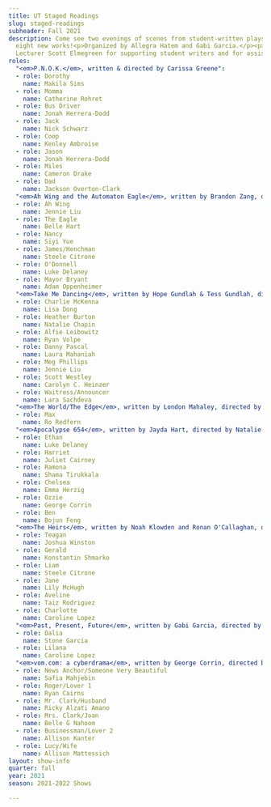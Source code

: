 ```yaml
---
title: UT Staged Readings
slug: staged-readings
subheader: Fall 2021
description: Come see two evenings of scenes from student-written plays, featuring
  eight new works!<p>Organized by Allegra Hatem and Gabi Garcia.</p><p>Thanks to TAPS
  Lecturer Scott Elmegreen for supporting student writers and for assisting with casting!</p>
roles:
  "<em>P.N.O.K.</em>, written & directed by Carissa Greene":
  - role: Dorothy
    name: Makila Sims
  - role: Momma
    name: Catherine Rohret
  - role: Bus Driver
    name: Jonah Herrera-Dodd
  - role: Jack
    name: Nick Schwarz
  - role: Coop
    name: Kenley Ambroise
  - role: Jason
    name: Jonah Herrera-Dodd
  - role: Miles
    name: Cameron Drake
  - role: Dad
    name: Jackson Overton-Clark
  "<em>Ah Wing and the Automaton Eagle</em>, written by Brandon Zang, directed by Jonah Herrera-Dodd":
  - role: Ah Wing
    name: Jennie Liu
  - role: The Eagle
    name: Belle Hart
  - role: Nancy
    name: Siyi Yue
  - role: James/Henchman
    name: Steele Citrone
  - role: O'Donnell
    name: Luke Delaney
  - role: Mayor Bryant
    name: Adam Oppenheimer
  "<em>Take Me Dancing</em>, written by Hope Gundlah & Tess Gundlah, directed by Roxy Fisher":
  - role: Charlie McKenna
    name: Lisa Dong
  - role: Heather Burton
    name: Natalie Chapin
  - role: Alfie Leibowitz
    name: Ryan Volpe
  - role: Danny Pascal
    name: Laura Mahaniah
  - role: Meg Phillips
    name: Jennie Liu
  - role: Scott Westley
    name: Carolyn C. Heinzer
  - role: Waitress/Announcer
    name: Lara Sachdeva
  "<em>The World/The Edge</em>, written by London Mahaley, directed by Zach Braunschweig":
  - role: Max
    name: Ro Redfern
  "<em>Apocalypse 654</em>, written by Jayda Hart, directed by Natalie Manley":
  - role: Ethan
    name: Luke Delaney
  - role: Harriet
    name: Juliet Cairney
  - role: Ramona
    name: Shama Tirukkala
  - role: Chelsea
    name: Emma Herzig
  - role: Ozzie
    name: George Corrin
  - role: Ben
    name: Bojun Feng
  "<em>The Heirs</em>, written by Noah Klowden and Ronan O'Callaghan, directed by Sophia Kottman":
  - role: Teagan
    name: Joshua Winston
  - role: Gerald
    name: Konstantin Shmarko
  - role: Liam
    name: Steele Citrone
  - role: Jane
    name: Lily McHugh
  - role: Aveline
    name: Taiz Rodriguez
  - role: Charlotte
    name: Caroline Lopez
  "<em>Past, Present, Future</em>, written by Gabi Garcia, directed by Eleni Lefakis":
  - role: Dalia
    name: Stone Garcia
  - role: Lilana
    name: Caroline Lopez
  "<em>vom.com: a cyberdrama</em>, written by George Corrin, directed by Caroline Lopez":
  - role: News Anchor/Someone Very Beautiful
    name: Safia Mahjebin
  - role: Roger/Lover 1
    name: Ryan Cairns
  - role: Mr. Clark/Husband
    name: Ricky Alzati Amano
  - role: Mrs. Clark/Joan
    name: Belle G Nahoom
  - role: Businessman/Lover 2
    name: Allison Kanter
  - role: Lucy/Wife
    name: Allison Mattessich
layout: show-info
quarter: fall
year: 2021
season: 2021-2022 Shows

---
```


